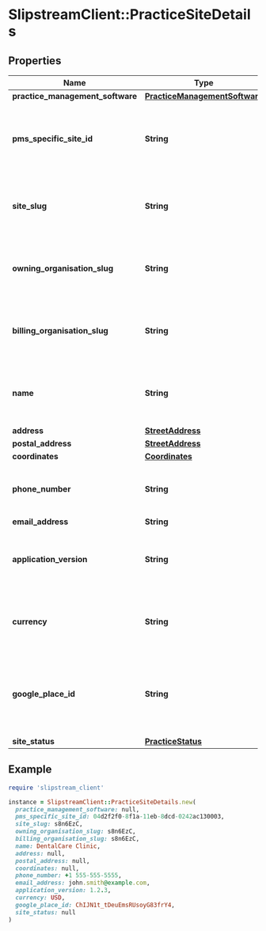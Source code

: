 # SlipstreamClient::PracticeSiteDetails

## Properties

| Name | Type | Description | Notes |
| ---- | ---- | ----------- | ----- |
| **practice_management_software** | [**PracticeManagementSoftware**](PracticeManagementSoftware.md) |  |  |
| **pms_specific_site_id** | **String** | The PMS-specific id that uniquely identifies a physical practice |  |
| **site_slug** | **String** | A URL-safe unique identifier for an entity (See [Sqids](https://sqids.org)) |  |
| **owning_organisation_slug** | **String** | A URL-safe unique identifier for an entity (See [Sqids](https://sqids.org)) | [optional] |
| **billing_organisation_slug** | **String** | A URL-safe unique identifier for an entity (See [Sqids](https://sqids.org)) | [optional] |
| **name** | **String** | The human-readable name for the practice. |  |
| **address** | [**StreetAddress**](StreetAddress.md) |  | [optional] |
| **postal_address** | [**StreetAddress**](StreetAddress.md) |  | [optional] |
| **coordinates** | [**Coordinates**](Coordinates.md) |  | [optional] |
| **phone_number** | **String** | Contact phone number for in [E.164 format](https://en.wikipedia.org/wiki/E.164) | [optional] |
| **email_address** | **String** |  | [optional] |
| **application_version** | **String** | The version of the software that the practice is running | [optional] |
| **currency** | **String** | The [ISO-4217](https://en.wikipedia.org/wiki/ISO_4217#List_of_ISO_4217_currency_codes) currency code used by the practice. | [optional] |
| **google_place_id** | **String** | The place id of the practice, if known. See [Google Places API](https://developers.google.com/places/web-service/place-id) for more information. | [optional] |
| **site_status** | [**PracticeStatus**](PracticeStatus.md) |  | [optional] |

## Example

```ruby
require 'slipstream_client'

instance = SlipstreamClient::PracticeSiteDetails.new(
  practice_management_software: null,
  pms_specific_site_id: 04d2f2f0-8f1a-11eb-8dcd-0242ac130003,
  site_slug: s8n6EzC,
  owning_organisation_slug: s8n6EzC,
  billing_organisation_slug: s8n6EzC,
  name: DentalCare Clinic,
  address: null,
  postal_address: null,
  coordinates: null,
  phone_number: +1 555-555-5555,
  email_address: john.smith@example.com,
  application_version: 1.2.3,
  currency: USD,
  google_place_id: ChIJN1t_tDeuEmsRUsoyG83frY4,
  site_status: null
)
```

